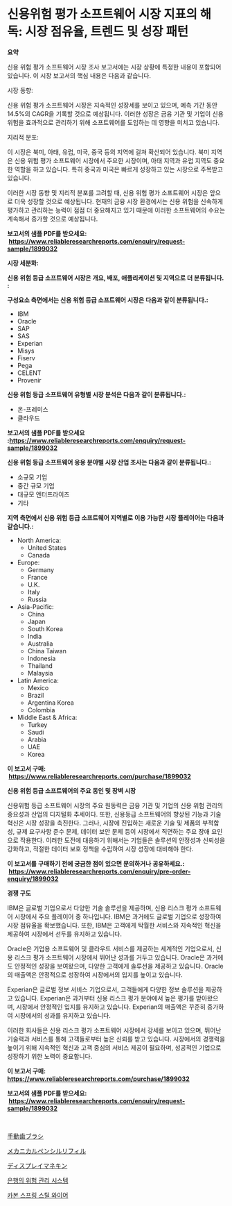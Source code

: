 <p><h1>신용위험 평가 소프트웨어 시장 지표의 해독: 시장 점유율, 트렌드 및 성장 패턴</h1></p><p><strong>요약</strong></p>
<p><p>신용 위험 평가 소프트웨어 시장 조사 보고서에는 시장 상황에 특정한 내용이 포함되어 있습니다. 이 시장 보고서의 핵심 내용은 다음과 같습니다. </p><p>시장 동향:</p><p>신용 위험 평가 소프트웨어 시장은 지속적인 성장세를 보이고 있으며, 예측 기간 동안 14.5%의 CAGR을 기록할 것으로 예상됩니다. 이러한 성장은 금융 기관 및 기업이 신용 위험을 효과적으로 관리하기 위해 소프트웨어를 도입하는 데 영향을 미치고 있습니다. </p><p>지리적 분포:</p><p>이 시장은 북미, 아태, 유럽, 미국, 중국 등의 지역에 걸쳐 확산되어 있습니다. 북미 지역은 신용 위험 평가 소프트웨어 시장에서 주요한 시장이며, 아태 지역과 유럽 지역도 중요한 역할을 하고 있습니다. 특히 중국과 미국은 빠르게 성장하고 있는 시장으로 주목받고 있습니다.</p><p>이러한 시장 동향 및 지리적 분포를 고려할 때, 신용 위험 평가 소프트웨어 시장은 앞으로 더욱 성장할 것으로 예상됩니다. 현재의 금융 시장 환경에서는 신용 위험을 신속하게 평가하고 관리하는 능력이 점점 더 중요해지고 있기 때문에 이러한 소프트웨어의 수요는 계속해서 증가할 것으로 예상됩니다.</p></p>
<p><strong>보고서의 샘플 PDF를 받으세요: &nbsp;<a href="https://www.reliableresearchreports.com/enquiry/request-sample/1899032">https://www.reliableresearchreports.com/enquiry/request-sample/1899032</a></strong></p>
<p><strong>시장 세분화:</strong></p>
<p><strong> 신용 위험 등급 소프트웨어 시장은 개요, 배포, 애플리케이션 및 지역으로 더 분류됩니다. :</strong></p>
<p><strong>구성요소 측면에서는 신용 위험 등급 소프트웨어 시장은 다음과 같이 분류됩니다.:</strong></p>
<p><ul><li>IBM</li><li>Oracle</li><li>SAP</li><li>SAS</li><li>Experian</li><li>Misys</li><li>Fiserv</li><li>Pega</li><li>CELENT</li><li>Provenir</li></ul></p>
<p><strong> 신용 위험 등급 소프트웨어 유형별 시장 분석은 다음과 같이 분류됩니다.:</strong></p>
<p><ul><li>온-프레미스</li><li>클라우드</li></ul></p>
<p><strong>보고서의 샘플 PDF를 받으세요 :<a href="https://www.reliableresearchreports.com/enquiry/request-sample/1899032">https://www.reliableresearchreports.com/enquiry/request-sample/1899032</a></strong></p>
<p><strong> 신용 위험 등급 소프트웨어 응용 분야별 시장 산업 조사는 다음과 같이 분류됩니다.:</strong></p>
<p><ul><li>소규모 기업</li><li>중간 규모 기업</li><li>대규모 엔터프라이즈</li><li>기타</li></ul></p>
<p><strong>지역 측면에서 신용 위험 등급 소프트웨어 지역별로 이용 가능한 시장 플레이어는 다음과 같습니다.:</strong></p>
<p><ul>
    <li>
        North America:
        <ul>
            <li>United States</li>
            <li>Canada</li>
        </ul>
    </li>
    <li>
        Europe:
        <ul>
            <li>Germany</li>
            <li>France</li>
            <li>U.K.</li>
            <li>Italy</li>
            <li>Russia</li>
        </ul>
    </li>
    <li>
        Asia-Pacific:
        <ul>
            <li>China</li>
            <li>Japan</li>
            <li>South Korea</li>
            <li>India</li>
            <li>Australia</li>
            <li>China Taiwan</li>
            <li>Indonesia</li>
            <li>Thailand</li>
            <li>Malaysia</li>
        </ul>
    </li>
    <li>
        Latin America:
        <ul>
            <li>Mexico</li>
            <li>Brazil</li>
            <li>Argentina Korea</li>
            <li>Colombia</li>
        </ul>
    </li>
    <li>
        Middle East & Africa:
        <ul>
            <li>Turkey</li>
            <li>Saudi</li>
            <li>Arabia</li>
            <li>UAE</li>
            <li>Korea</li>
        </ul>
    </li>
    </ul></p>
<p><strong>이 보고서 구매: &nbsp;<a href="https://www.reliableresearchreports.com/purchase/1899032">https://www.reliableresearchreports.com/purchase/1899032</a></strong></p>
<p><strong>신용 위험 등급 소프트웨어의 주요 동인 및 장벽 시장</strong></p>
<p><p>신용위험 등급 소프트웨어 시장의 주요 원동력은 금융 기관 및 기업의 신용 위험 관리의 중요성과 산업의 디지털화 추세이다. 또한, 신용등급 소프트웨어의 향상된 기능과 기술 혁신은 시장 성장을 촉진한다. 그러나, 시장에 진입하는 새로운 기술 및 제품의 부적합성, 규제 요구사항 준수 문제, 데이터 보안 문제 등이 시장에서 직면하는 주요 장애 요인으로 작용한다. 이러한 도전에 대응하기 위해서는 기업들은 솔루션의 안정성과 신뢰성을 강화하고, 적절한 데이터 보호 정책을 수립하여 시장 성장에 대비해야 한다.</p></p>
<p><strong>이 보고서를 구매하기 전에 궁금한 점이 있으면 문의하거나 공유하세요.: &nbsp;<a href="https://www.reliableresearchreports.com/enquiry/pre-order-enquiry/1899032">https://www.reliableresearchreports.com/enquiry/pre-order-enquiry/1899032</a></strong></p>
<p><strong>경쟁 구도</strong></p>
<p><p>IBM은 글로벌 기업으로서 다양한 기술 솔루션을 제공하며, 신용 리스크 평가 소프트웨어 시장에서 주요 플레이어 중 하나입니다. IBM은 과거에도 글로벌 기업으로 성장하여 시장 점유율을 확보했습니다. 또한, IBM은 고객에게 탁월한 서비스와 지속적인 혁신을 제공하여 시장에서 선두를 유지하고 있습니다.</p><p>Oracle은 기업용 소프트웨어 및 클라우드 서비스를 제공하는 세계적인 기업으로서, 신용 리스크 평가 소프트웨어 시장에서 뛰어난 성과를 거두고 있습니다. Oracle은 과거에도 안정적인 성장을 보여왔으며, 다양한 고객에게 솔루션을 제공하고 있습니다. Oracle의 매출액은 안정적으로 성장하여 시장에서의 입지를 높이고 있습니다.</p><p>Experian은 글로벌 정보 서비스 기업으로서, 고객들에게 다양한 정보 솔루션을 제공하고 있습니다. Experian은 과거부터 신용 리스크 평가 분야에서 높은 평가를 받아왔으며, 시장에서 안정적인 입지를 유지하고 있습니다. Experian의 매출액은 꾸준히 증가하여 시장에서의 성과를 유지하고 있습니다.</p><p>이러한 회사들은 신용 리스크 평가 소프트웨어 시장에서 강세를 보이고 있으며, 뛰어난 기술력과 서비스를 통해 고객들로부터 높은 신뢰를 받고 있습니다. 시장에서의 경쟁력을 높이기 위해 지속적인 혁신과 고객 중심의 서비스 제공이 필요하며, 성공적인 기업으로 성장하기 위한 노력이 중요합니다.</p></p>
<p><strong>이 보고서 구매: &nbsp; <a href="https://www.reliableresearchreports.com/purchase/1899032">https://www.reliableresearchreports.com/purchase/1899032</a></strong></p>
<p><strong>보고서의 샘플 PDF를 받으세요: &nbsp;<a href="https://www.reliableresearchreports.com/enquiry/request-sample/1899032">https://www.reliableresearchreports.com/enquiry/request-sample/1899032</a></strong><strong></strong></p>
<p>&nbsp;</p>
<p><p><a href="https://github.com/mreklxf44233/Market-Research-Report-List-1/blob/main/29734661824.md">手動歯ブラシ</a></p><p><a href="https://medium.com/@emmittkutch2023/%E6%A9%9F%E6%A2%B0%E9%89%9B%E7%AD%86%E3%81%AE%E3%83%AA%E3%83%95%E3%82%A3%E3%83%AB%E5%B8%82%E5%A0%B4%E8%A6%8F%E6%A8%A1-%E5%B8%82%E5%A0%B4%E5%8B%95%E5%90%91%E3%81%A8%E5%B8%82%E5%A0%B4%E4%BA%88%E6%B8%AC-2024%E5%B9%B4%E3%81%8B%E3%82%892031%E5%B9%B4%E3%81%BE%E3%81%A7-f2524ac38498">メカニカルペンシルリフィル</a></p><p><a href="https://medium.com/@skylarreilly36/%E3%83%87%E3%82%A3%E3%82%B9%E3%83%97%E3%83%AC%E3%82%A4%E3%83%9E%E3%83%8D%E3%82%AD%E3%83%B3%E5%B8%82%E5%A0%B4%E3%81%AE%E5%B1%95%E6%9C%9B-%E6%A5%AD%E7%95%8C%E6%A6%82%E8%A6%81%E3%81%A8%E4%BA%88%E6%B8%AC-2024%E5%B9%B4%E3%81%8B%E3%82%892031%E5%B9%B4-c4ecfcfad1ea">ディスプレイマネキン</a></p><p><a href="https://github.com/vsr06p4p49/Market-Research-Report-List-1/blob/main/48269261487.md">은행의 위험 관리 시스템</a></p><p><a href="https://medium.com/@gabrielblanda5656/%ED%83%84%EC%86%8C-%EC%8A%A4%ED%94%84%EB%A7%81-%EA%B0%95%EC%B2%A0-%EC%99%80%EC%9D%B4%EC%96%B4-%EC%8B%9C%EC%9E%A5-%EC%8B%9C%EC%9E%A5-cagr-%EC%8B%9C%EC%9E%A5-%EB%8F%99%ED%96%A5-%EB%B0%8F-%EC%84%B1%EC%9E%A5-%EC%A0%84%EB%9E%B5%EC%97%90-%EB%8C%80%ED%95%9C-%ED%86%B5%EC%B0%B0%EB%A0%A5-1d2c3a105667">카본 스프링 스틸 와이어</a></p></p>